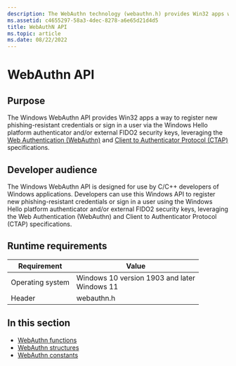 ```yaml
---
description: The WebAuthn technology (webauthn.h) provides Win32 apps with APIs for communicating to Windows Hello and external security keys as part of WebAuthN and CTAP specifications.
ms.assetid: c4655297-58a3-4dec-8278-a6e65d21d4d5
title: WebAuthN API
ms.topic: article
ms.date: 08/22/2022
---
```


# WebAuthn API

## Purpose

The Windows WebAuthn API provides Win32 apps a way to register new phishing-resistant credentials or sign in a user via the Windows Hello platform authenticator and/or external FIDO2 security keys, leveraging the [Web Authentication (WebAuthn)](https://w3c.github.io/webauthn/) and [Client to Authenticator Protocol (CTAP)](https://fidoalliance.org/specs/fido-v2.0-ps-20190130/fido-client-to-authenticator-protocol-v2.0-ps-20190130.html) specifications.

## Developer audience

The Windows WebAuthn API is designed for use by C/C++ developers of Windows applications. Developers can use this Windows API to register new phishing-resistant credentials or sign in a user using the Windows Hello platform authenticator and/or external FIDO2 security keys, leveraging the Web Authentication (WebAuthn) and Client to Authenticator Protocol (CTAP) specifications.

## Runtime requirements

| Requirement | Value |
|--------|--------|
| Operating system | Windows 10 version 1903 and later<br/>Windows 11 |
| Header | webauthn.h |

## In this section

- [WebAuthn functions](webauthn-functions.md)
- [WebAuthn structures](webauthn-structures.md)
- [WebAuthn constants](webauthn-constants.md)
